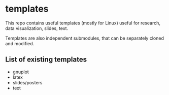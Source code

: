 # templates
This repo contains useful templates (mostly for Linux) useful for research, data visualization, slides, text.

Templates are also independent submodules, that can be separately cloned and modified.

## List of existing templates

- gnuplot
- latex
- slides/posters
- text



